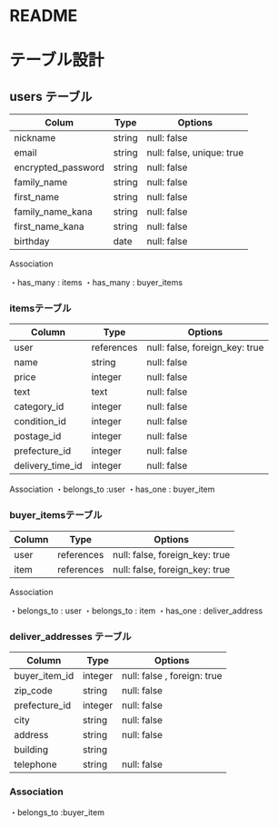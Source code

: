 # README


# テーブル設計


## users テーブル

| Colum                   | Type     |  Options
| ----------------------- | ------------- | ----------  |
| nickname                | string        | null: false | 
| email                   | string        | null: false, unique: true |
| encrypted_password      | string        | null: false |
| family_name             | string        | null: false |
| first_name              | string        | null: false |
| family_name_kana        | string        | null: false |
| first_name_kana         | string        | null: false |
| birthday                | date          | null: false |

Association 

・has_many : items 
・has_many : buyer_items 

### itemsテーブル 
| Column            | Type       | Options
| ----------------  | ---------- | ----------- |
| user              | references | null: false, foreign_key: true |
| name              | string     | null: false |
| price             | integer    | null: false |
| text              | text       | null: false |
| category_id       | integer    | null: false |
| condition_id      | integer    | null: false |
| postage_id        | integer    | null: false |
| prefecture_id     | integer    | null: false |
| delivery_time_id  | integer    | null: false |

Association 
・belongs_to :user 
・has_one : buyer_item 

### buyer_itemsテーブル
| Column             | Type       | Options 
| ------------------ | ---------- | ------------------------------ |
| user               | references | null: false, foreign_key: true |
| item               | references | null: false, foreign_key: true |

Association

・belongs_to : user 
・belongs_to : item
・has_one : deliver_address

### deliver_addresses テーブル

| Column           | Type       | Options
| ---------------- | ---------- | ----------- |
| buyer_item_id    | integer    | null: false , foreign: true |
| zip_code         | string     | null: false |
| prefecture_id    | integer    | null: false |
| city             | string     | null: false |
| address          | string     | null: false | 
| building          | string     | 
| telephone        | string     | null: false |

### Association
・belongs_to :buyer_item












